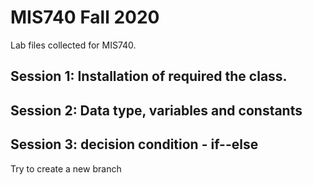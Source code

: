 # MIS740 Fall 2020

Lab files collected for MIS740.

## Session 1: Installation of required the class.

## Session 2: Data type, variables and constants

## Session 3: decision condition - if--else 


Try to create a new branch
